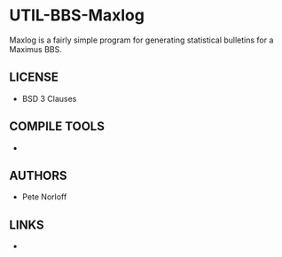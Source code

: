 # UTIL-BBS-Maxlog
Maxlog is a fairly simple program for generating statistical bulletins for a Maximus BBS.

## LICENSE
* BSD 3 Clauses

## COMPILE TOOLS
* 
 
## AUTHORS
* Pete Norloff

## LINKS
* 
